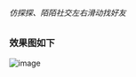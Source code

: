 
###### 仿探探、陌陌社交左右滑动找好友

### 效果图如下
![image](https://raw.githubusercontent.com/CoderYangFeiLong/YFL_CardView/master/YFLDragCardViewProject/YFLDragCardViewProject/resource//IMG_3694.GIF)
